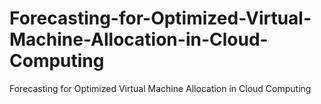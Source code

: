 # Forecasting-for-Optimized-Virtual-Machine-Allocation-in-Cloud-Computing
Forecasting for Optimized Virtual Machine Allocation in Cloud Computing
